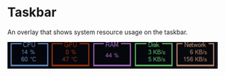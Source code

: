 # Taskbar
 
An overlay that shows system resource usage on the taskbar.

<img src="https://github.com/themorgander/Monitor/blob/main/Images/Example_1.png?raw=true"/>
